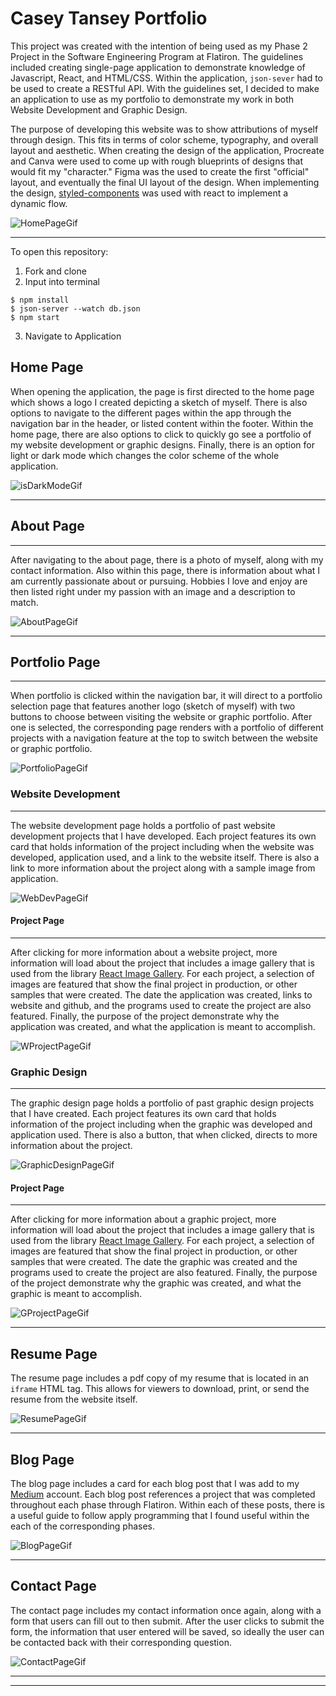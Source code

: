 # Casey Tansey Portfolio

This project was created with the intention of being used as my Phase 2 Project in the Software Engineering Program at Flatiron. The guidelines included creating single-page application to demonstrate knowledge of Javascript, React, and HTML/CSS. Within the application, `json-sever` had to be used to create a RESTful API. With the guidelines set, I decided to make an application to use as my portfolio to demonstrate my work in both Website Development and Graphic Design.

The purpose of developing this website was to show attributions of myself through design. This fits in terms of color scheme, typography, and overall layout and aesthetic. When creating the design of the application, Procreate and Canva were used to come up with rough blueprints of designs that would fit my "character." Figma was the used to create the first "official" layout, and eventually the final UI layout of the design. When implementing the design, [styled-components][0] was used with react to implement a dynamic flow.

![HomePageGif](https://media.giphy.com/media/wI9dnwZUKivnoHERP2/giphy.gif)

---

To open this repository:

1. Fork and clone
2. Input into terminal

```
$ npm install
$ json-server --watch db.json
$ npm start
```

3. Navigate to Application

## Home Page

When opening the application, the page is first directed to the home page which shows a logo I created depicting a sketch of myself. There is also options to navigate to the different pages within the app through the navigation bar in the header, or listed content within the footer. Within the home page, there are also options to click to quickly go see a portfolio of my website development or graphic designs. Finally, there is an option for light or dark mode which changes the color scheme of the whole application.

![isDarkModeGif](https://media.giphy.com/media/a9OKDLySgUSlWNk362/giphy.gif)

---

## About Page

---

After navigating to the about page, there is a photo of myself, along with my contact information. Also within this page, there is information about what I am currently passionate about or pursuing. Hobbies I love and enjoy are then listed right under my passion with an image and a description to match.

![AboutPageGif](https://media.giphy.com/media/i86JoAEpo3hfBhmRZp/giphy.gif)

---

## Portfolio Page

---

When portfolio is clicked within the navigation bar, it will direct to a portfolio selection page that features another logo (sketch of myself) with two buttons to choose between visiting the website or graphic portfolio. After one is selected, the corresponding page renders with a portfolio of different projects with a navigation feature at the top to switch between the website or graphic portfolio.

![PortfolioPageGif](https://media.giphy.com/media/zO3F0eiNhSqpwDqpOK/giphy.gif)

### **Website Development**

---

The website development page holds a portfolio of past website development projects that I have developed. Each project features its own card that holds information of the project including when the website was developed, application used, and a link to the website itself. There is also a link to more information about the project along with a sample image from application.

![WebDevPageGif](https://media.giphy.com/media/rzUJiH5xy50oneu7SG/giphy.gif)

#### Project Page

---

After clicking for more information about a website project, more information will load about the project that includes a image gallery that is used from the library [React Image Gallery][1]. For each project, a selection of images are featured that show the final project in production, or other samples that were created. The date the application was created, links to website and github, and the programs used to create the project are also featured. Finally, the purpose of the project demonstrate why the application was created, and what the application is meant to accomplish.

![WProjectPageGif](https://media.giphy.com/media/UAN47A3uxG7Uski7gt/giphy.gif)

### **Graphic Design**

---

The graphic design page holds a portfolio of past graphic design projects that I have created. Each project features its own card that holds information of the project including when the graphic was developed and application used. There is also a button, that when clicked, directs to more information about the project.

![GraphicDesignPageGif](https://media.giphy.com/media/WAepnimpfckcgufzc3/giphy.gif)

#### Project Page

---

After clicking for more information about a graphic project, more information will load about the project that includes a image gallery that is used from the library [React Image Gallery][1]. For each project, a selection of images are featured that show the final project in production, or other samples that were created. The date the graphic was created and the programs used to create the project are also featured. Finally, the purpose of the project demonstrate why the graphic was created, and what the graphic is meant to accomplish.

![GProjectPageGif](https://media.giphy.com/media/p5GQqrsE8hftwS43lS/giphy.gif)

---

## Resume Page

The resume page includes a pdf copy of my resume that is located in an `iframe` HTML tag. This allows for viewers to download, print, or send the resume from the website itself.

![ResumePageGif](https://media.giphy.com/media/wWgAZEzbfuBCHQ3fiz/giphy.gif)

---

## Blog Page

The blog page includes a card for each blog post that I was add to my [Medium][2] account. Each blog post references a project that was completed throughout each phase through Flatiron. Within each of these posts, there is a useful guide to follow apply programming that I found useful within the each of the corresponding phases.

![BlogPageGif](https://media.giphy.com/media/wl3KvdXlqOarldg4Kz/giphy.gif)

---

## Contact Page

The contact page includes my contact information once again, along with a form that users can fill out to then submit. After the user clicks to submit the form, the information that user entered will be saved, so ideally the user can be contacted back with their corresponding question.

![ContactPageGif](https://media.giphy.com/media/VDeADQQHSYoNAwEbzF/giphy.gif)

---

[0]: https://styled-components.com/
[1]: https://www.npmjs.com/package/react-image-gallery
[2]: https://medium.com/@ctansey12600

---
